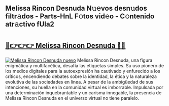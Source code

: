 ## Melissa Rincon Desnuda N𝚞𝚎vos desn𝚞dos filtr𝚊dos - Parts-HnL F𝚘tos vid𝚎o - C𝚘ntenido atr𝚊ctivo fUIa2

# <h2><a href="http://mb5bkve.tromn.icu/?c=Melissa+Rincon+Desnuda">🔗👉👉👉 Melissa Rincon Desnuda 🔗🔗</a></h2>

[![Melissa Rincon Desnuda nuevo](https://i.imgur.com/pEAQMta.gif)](http://mb5bkve.tromn.icu/?c=Melissa+Rincon+Desnuda)
Melissa Rincon Desnuda, una figura enigmática y multifacética, desafía las etiquetas simples. Su uso pionero de los medios digitales para la autoexpresión ha cautivado y enfurecido a los críticos, encendiendo debates sobre la identidad, la ética y la naturaleza evolutiva de las sociedades en línea. A pesar de la ambigüedad de sus intenciones, su huella en la comunidad virtual es imborrable. Impulsada por una determinación inquebrantable y un carisma innegable, la presencia de Melissa Rincon Desnuda en el universo virtual no tiene paralelo.
